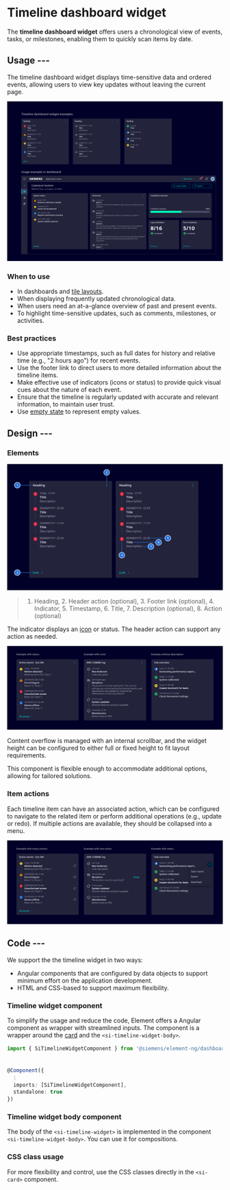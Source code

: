 # Timeline dashboard widget

The **timeline dashboard widget** offers users a chronological view of events, tasks, or milestones, enabling them to quickly scan items by date.

## Usage ---

The timeline dashboard widget displays time-sensitive data and ordered events, allowing users to view key updates without leaving the current page.

![Timeline dashboard widget](images/timeline-widget.png)

### When to use

- In dashboards and [tile layouts](../../fundamentals/layouts/content.md#tile-layout).
- When displaying frequently updated chronological data.
- When users need an at-a-glance overview of past and present events.
- To highlight time-sensitive updates, such as comments, milestones, or activities.

### Best practices

- Use appropriate timestamps, such as full dates for history and relative time (e.g., "2 hours ago") for recent events.
- Use the footer link to direct users to more detailed information about the timeline items.
- Make effective use of indicators (icons or status) to provide quick visual cues about the nature of each event.
- Ensure that the timeline is regularly updated with accurate and relevant information, to maintain user trust.
- Use [empty state](../status-notifications/empty-state.md) to represent empty values.

## Design ---

### Elements

![Timeline dashboard widget elements](images/timeline-widget-elements.png)

> 1. Heading, 2. Header action (optional), 3. Footer link (optional), 4. Indicator, 5. Timestamp, 6. Title, 7. Description (optional), 8. Action (optional)

The indicator displays an [icon](../../fundamentals/icons.md) or status.
The header action can support any action as needed.

![Timeline dashboard widget variants](images/timeline-widget-variants.png)

Content overflow is managed with an internal scrollbar,
and the widget height can be configured to either full or fixed height to fit layout requirements.

This component is flexible enough to accommodate additional options, allowing for tailored solutions.

### Item actions

Each timeline item can have an associated action, which can be configured to navigate to the related item or
perform additional operations (e.g., update or redo).
If multiple actions are available, they should be collapsed into a menu.

![Timeline dashboard widget actions](images/timeline-widget-actions.png)

## Code ---

We support the the timeline widget in two ways:

- Angular components that are configured by data objects to support minimum
  effort on the application development.
- HTML and CSS-based to support maximum flexibility.

### Timeline widget component

To simplify the usage and reduce the code, Element offers a Angular component as wrapper
with streamlined inputs. The component is a wrapper around the [card](../layout-navigation/cards.md)
and the `<si-timeline-widget-body>`.

```ts
import { SiTimelineWidgetComponent } from '@siemens/element-ng/dashboard';


@Component({
  :
  imports: [SiTimelineWidgetComponent],
  standalone: true
}) 
```

<si-docs-component example="si-dashboard/si-timeline-widget" height="620"></si-docs-component>

<si-docs-api component="SiTimelineWidgetComponent"></si-docs-api>

### Timeline widget body component

The body of the `<si-timeline-widget>` is implemented in the component `<si-timeline-widget-body>`.
You can use it for compositions.

<si-docs-component example="si-dashboard/si-timeline-widget-body" height="450"></si-docs-component>

<si-docs-api component="SiTimelineWidgetBodyComponent"></si-docs-api>

### CSS class usage

For more flexibility and control, use the CSS classes directly in the `<si-card>` component.

<si-docs-component example="si-dashboard/si-timeline-widget-css" height="400"></si-docs-component>

<si-docs-types></si-docs-types>
